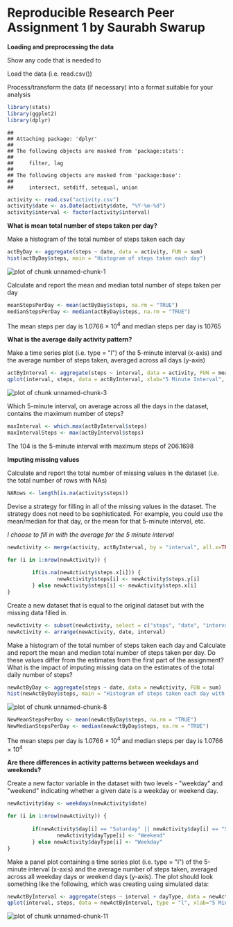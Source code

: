 Reproducible Research Peer Assignment 1 by Saurabh Swarup
========================================================

**Loading and preprocessing the data**

Show any code that is needed to

Load the data (i.e. read.csv())

Process/transform the data (if necessary) into a format suitable for your analysis


```r
library(stats)
library(ggplot2)
library(dplyr)
```

```
## 
## Attaching package: 'dplyr'
## 
## The following objects are masked from 'package:stats':
## 
##     filter, lag
## 
## The following objects are masked from 'package:base':
## 
##     intersect, setdiff, setequal, union
```

```r
activity <- read.csv("activity.csv")
activity$date <- as.Date(activity$date, "%Y-%m-%d")
activity$interval <- factor(activity$interval)
```

**What is mean total number of steps taken per day?**

Make a histogram of the total number of steps taken each day


```r
actByDay <- aggregate(steps ~ date, data = activity, FUN = sum)
hist(actByDay$steps, main = "Histogram of steps taken each day")
```

![plot of chunk unnamed-chunk-1](figure/unnamed-chunk-1.png) 

Calculate and report the mean and median total number of steps taken per day


```r
meanStepsPerDay <- mean(actByDay$steps, na.rm = "TRUE")
medianStepsPerDay <- median(actByDay$steps, na.rm = "TRUE")
```

The mean steps per day is 1.0766 &times; 10<sup>4</sup> and median steps per day is 10765

**What is the average daily activity pattern?**

Make a time series plot (i.e. type = "l") of the 5-minute interval (x-axis) 
and the average number of steps taken, averaged across all days (y-axis)


```r
actByInterval <- aggregate(steps ~ interval, data = activity, FUN = mean)
qplot(interval, steps, data = actByInterval, xlab="5 Minute Interval", ylab="Average Steps")
```

![plot of chunk unnamed-chunk-3](figure/unnamed-chunk-3.png) 

Which 5-minute interval, on average across all the days in the dataset, 
contains the maximum number of steps?


```r
maxInterval <- which.max(actByInterval$steps)
maxIntervalSteps <- max(actByInterval$steps)
```

The 104 is the 5-minute interval with maximum steps of 206.1698

**Imputing missing values**

Calculate and report the total number of missing values in the dataset 
(i.e. the total number of rows with NAs)


```r
NARows <- length(is.na(activity$steps))
```

Devise a strategy for filling in all of the missing values in the dataset. 
The strategy does not need to be sophisticated. For example, you could use 
the mean/median for that day, or the mean for that 5-minute interval, etc.

*I choose to fill in with the average for the 5 minute interval*

```r
newActivity <- merge(activity, actByInterval, by = "interval", all.x=TRUE, suffixes = c(".x",".y"))

for (i in 1:nrow(newActivity)) {
        
        if(is.na(newActivity$steps.x[i])) {
                newActivity$steps[i] <- newActivity$steps.y[i]
        } else newActivity$steps[i] <- newActivity$steps.x[i]
}
```

Create a new dataset that is equal to the original dataset but with the 
missing data filled in.


```r
newActivity <- subset(newActivity, select = c("steps", "date", "interval"))
newActivity <- arrange(newActivity, date, interval)
```


Make a histogram of the total number of steps taken each day and Calculate 
and report the mean and median total number of steps taken per day. 
Do these values differ from the estimates from the first part of the 
assignment? What is the impact of imputing missing data on the estimates 
of the total daily number of steps?


```r
newActByDay <- aggregate(steps ~ date, data = newActivity, FUN = sum)
hist(newActByDay$steps, main = "Histogram of steps taken each day with imputed values replacing NAs")
```

![plot of chunk unnamed-chunk-8](figure/unnamed-chunk-8.png) 


```r
NewMeanStepsPerDay <- mean(newActByDay$steps, na.rm = "TRUE")
NewMedianStepsPerDay <- median(newActByDay$steps, na.rm = "TRUE")
```

The mean steps per day is 1.0766 &times; 10<sup>4</sup> and median steps per day is 1.0766 &times; 10<sup>4</sup>

**Are there differences in activity patterns between weekdays and weekends?**

Create a new factor variable in the dataset with two levels - 
"weekday" and "weekend" indicating whether a given date is a weekday 
or weekend day.


```r
newActivity$day <- weekdays(newActivity$date)

for (i in 1:nrow(newActivity)) {
        
        if(newActivity$day[i] == "Saturday" || newActivity$day[i] == "Sunday") {
                newActivity$dayType[i] <- "Weekend"
        } else newActivity$dayType[i] <- "Weekday"
}
```

Make a panel plot containing a time series plot (i.e. type = "l") of the 
5-minute interval (x-axis) and the average number of steps taken, 
averaged across all weekday days or weekend days (y-axis). 
The plot should look something like the following, which was creating 
using simulated data:


```r
newActByInterval <- aggregate(steps ~ interval + dayType, data = newActivity, FUN = mean)
qplot(interval, steps, data = newActByInterval, type = "l", xlab="5 Minute Interval", ylab="Average Steps", facets = dayType ~ .)
```

![plot of chunk unnamed-chunk-11](figure/unnamed-chunk-11.png) 
